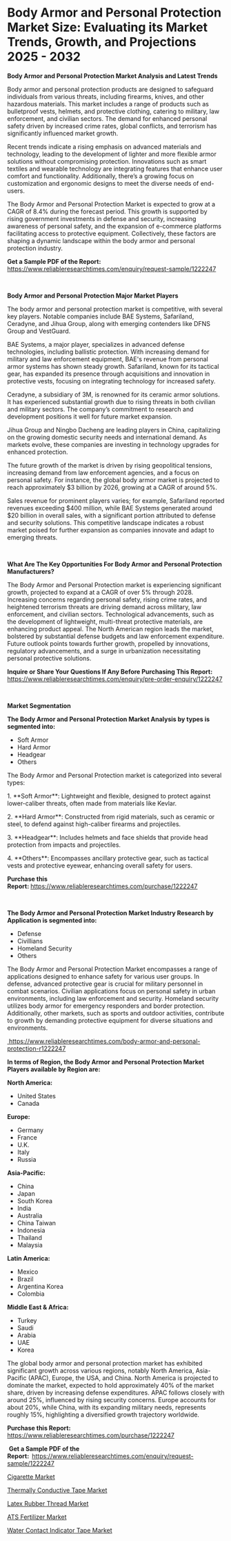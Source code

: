 <p><h1>Body Armor and Personal Protection Market Size: Evaluating its Market Trends, Growth, and Projections 2025 - 2032</h1></p><p><strong>Body Armor and Personal Protection Market Analysis and Latest Trends</strong></p>
<p><p>Body armor and personal protection products are designed to safeguard individuals from various threats, including firearms, knives, and other hazardous materials. This market includes a range of products such as bulletproof vests, helmets, and protective clothing, catering to military, law enforcement, and civilian sectors. The demand for enhanced personal safety driven by increased crime rates, global conflicts, and terrorism has significantly influenced market growth.</p><p>Recent trends indicate a rising emphasis on advanced materials and technology, leading to the development of lighter and more flexible armor solutions without compromising protection. Innovations such as smart textiles and wearable technology are integrating features that enhance user comfort and functionality. Additionally, there’s a growing focus on customization and ergonomic designs to meet the diverse needs of end-users.</p><p>The Body Armor and Personal Protection Market is expected to grow at a CAGR of 8.4% during the forecast period. This growth is supported by rising government investments in defense and security, increasing awareness of personal safety, and the expansion of e-commerce platforms facilitating access to protective equipment. Collectively, these factors are shaping a dynamic landscape within the body armor and personal protection industry.</p></p>
<p><strong>Get a Sample PDF of the Report:&nbsp;</strong> <a href="https://www.reliableresearchtimes.com/enquiry/request-sample/1222247?utm_campaign=2240&utm_medium=2&utm_source=Github&utm_content=ia&utm_term=10022025&utm_id=body-armor-and-personal-protection">https://www.reliableresearchtimes.com/enquiry/request-sample/1222247</a></p>
<p>&nbsp;</p>
<p><strong>Body Armor and Personal Protection Major Market Players</strong></p>
<p><p>The body armor and personal protection market is competitive, with several key players. Notable companies include BAE Systems, Safariland, Ceradyne, and Jihua Group, along with emerging contenders like DFNS Group and VestGuard.</p><p>BAE Systems, a major player, specializes in advanced defense technologies, including ballistic protection. With increasing demand for military and law enforcement equipment, BAE's revenue from personal armor systems has shown steady growth. Safariland, known for its tactical gear, has expanded its presence through acquisitions and innovation in protective vests, focusing on integrating technology for increased safety.</p><p>Ceradyne, a subsidiary of 3M, is renowned for its ceramic armor solutions. It has experienced substantial growth due to rising threats in both civilian and military sectors. The company’s commitment to research and development positions it well for future market expansion.</p><p>Jihua Group and Ningbo Dacheng are leading players in China, capitalizing on the growing domestic security needs and international demand. As markets evolve, these companies are investing in technology upgrades for enhanced protection.</p><p>The future growth of the market is driven by rising geopolitical tensions, increasing demand from law enforcement agencies, and a focus on personal safety. For instance, the global body armor market is projected to reach approximately $3 billion by 2026, growing at a CAGR of around 5%.</p><p>Sales revenue for prominent players varies; for example, Safariland reported revenues exceeding $400 million, while BAE Systems generated around $20 billion in overall sales, with a significant portion attributed to defense and security solutions. This competitive landscape indicates a robust market poised for further expansion as companies innovate and adapt to emerging threats.</p></p>
<p>&nbsp;</p>
<p><strong>What Are The Key Opportunities For Body Armor and Personal Protection Manufacturers?</strong></p>
<p><p>The Body Armor and Personal Protection market is experiencing significant growth, projected to expand at a CAGR of over 5% through 2028. Increasing concerns regarding personal safety, rising crime rates, and heightened terrorism threats are driving demand across military, law enforcement, and civilian sectors. Technological advancements, such as the development of lightweight, multi-threat protective materials, are enhancing product appeal. The North American region leads the market, bolstered by substantial defense budgets and law enforcement expenditure. Future outlook points towards further growth, propelled by innovations, regulatory advancements, and a surge in urbanization necessitating personal protective solutions.</p></p>
<p><strong>Inquire or Share Your Questions If Any Before Purchasing This Report:</strong> <a href="https://www.reliableresearchtimes.com/enquiry/pre-order-enquiry/1222247?utm_campaign=2240&utm_medium=2&utm_source=Github&utm_content=ia&utm_term=10022025&utm_id=body-armor-and-personal-protection">https://www.reliableresearchtimes.com/enquiry/pre-order-enquiry/1222247</a></p>
<p>&nbsp;</p>
<p><strong>Market Segmentation</strong></p>
<p><strong>The Body Armor and Personal Protection Market Analysis by types is segmented into:</strong></p>
<p><ul><li>Soft Armor</li><li>Hard Armor</li><li>Headgear</li><li>Others</li></ul></p>
<p><p>The Body Armor and Personal Protection market is categorized into several types: </p><p>1. **Soft Armor**: Lightweight and flexible, designed to protect against lower-caliber threats, often made from materials like Kevlar. </p><p>2. **Hard Armor**: Constructed from rigid materials, such as ceramic or steel, to defend against high-caliber firearms and projectiles.</p><p>3. **Headgear**: Includes helmets and face shields that provide head protection from impacts and projectiles.</p><p>4. **Others**: Encompasses ancillary protective gear, such as tactical vests and protective eyewear, enhancing overall safety for users.</p></p>
<p><strong>Purchase this Report:&nbsp;</strong><a href="https://www.reliableresearchtimes.com/purchase/1222247?utm_campaign=2240&utm_medium=2&utm_source=Github&utm_content=ia&utm_term=10022025&utm_id=body-armor-and-personal-protection">https://www.reliableresearchtimes.com/purchase/1222247</a></p>
<p>&nbsp;</p>
<p><strong>The Body Armor and Personal Protection Market Industry Research by Application is segmented into:</strong></p>
<p><ul><li>Defense</li><li>Civillians</li><li>Homeland Security</li><li>Others</li></ul></p>
<p><p>The Body Armor and Personal Protection Market encompasses a range of applications designed to enhance safety for various user groups. In defense, advanced protective gear is crucial for military personnel in combat scenarios. Civilian applications focus on personal safety in urban environments, including law enforcement and security. Homeland security utilizes body armor for emergency responders and border protection. Additionally, other markets, such as sports and outdoor activities, contribute to growth by demanding protective equipment for diverse situations and environments.</p></p>
<p><a href="https://www.reliableresearchtimes.com/body-armor-and-personal-protection-r1222247?utm_campaign=2240&utm_medium=2&utm_source=Github&utm_content=ia&utm_term=10022025&utm_id=body-armor-and-personal-protection">&nbsp;https://www.reliableresearchtimes.com/body-armor-and-personal-protection-r1222247</a></p>
<p><strong>In terms of Region, the Body Armor and Personal Protection Market Players available by Region are:</strong></p>
<p>
    <p> <strong> North America: </strong>
        <ul>
            <li>United States</li>
            <li>Canada</li>
        </ul>
        </p> 
    <p> <strong> Europe: </strong>
        <ul>
            <li>Germany</li>
            <li>France</li>
            <li>U.K.</li>
            <li>Italy</li>
            <li>Russia</li>
        </ul>
        </p> 
    <p> <strong> Asia-Pacific: </strong>
        <ul>
            <li>China</li>
            <li>Japan</li>
            <li>South Korea</li>
            <li>India</li>
            <li>Australia</li>
            <li>China Taiwan</li>
            <li>Indonesia</li>
            <li>Thailand</li>
            <li>Malaysia</li>
        </ul>
        </p> 
    <p> <strong> Latin America: </strong>
        <ul>
            <li>Mexico</li>
            <li>Brazil</li>
            <li>Argentina Korea</li>
            <li>Colombia</li>
        </ul>
        </p> 
    <p> <strong> Middle East & Africa: </strong>
        <ul>
            <li>Turkey</li>
            <li>Saudi</li>
            <li>Arabia</li>
            <li>UAE</li>
            <li>Korea</li>
        </ul>
    </p>
    </p>
<p><p>The global body armor and personal protection market has exhibited significant growth across various regions, notably North America, Asia-Pacific (APAC), Europe, the USA, and China. North America is projected to dominate the market, expected to hold approximately 40% of the market share, driven by increasing defense expenditures. APAC follows closely with around 25%, influenced by rising security concerns. Europe accounts for about 20%, while China, with its expanding military needs, represents roughly 15%, highlighting a diversified growth trajectory worldwide.</p></p>
<p><strong>Purchase this Report: </strong><a href="https://www.reliableresearchtimes.com/purchase/1222247?utm_campaign=2240&utm_medium=2&utm_source=Github&utm_content=ia&utm_term=10022025&utm_id=body-armor-and-personal-protection">https://www.reliableresearchtimes.com/purchase/1222247</a></p>
<p>&nbsp;<strong>Get a Sample PDF of the Report:&nbsp;&nbsp;</strong><a href="https://www.reliableresearchtimes.com/enquiry/request-sample/1222247?utm_campaign=2240&utm_medium=2&utm_source=Github&utm_content=ia&utm_term=10022025&utm_id=body-armor-and-personal-protection">https://www.reliableresearchtimes.com/enquiry/request-sample/1222247</a></p>
<p><strong></strong></p>
<p><p><a href="https://github.com/stillsfloria19981/Market-Research-Report-List-1/blob/main/cigarette-market.md?utm_campaign=2240&utm_medium=2&utm_source=Github&utm_content=ia&utm_term=10022025&utm_id=body-armor-and-personal-protection">Cigarette Market</a></p><p><a href="https://www.linkedin.com/pulse/thermally-conductive-tape-market-report-company-profiles-27z1e?utm_campaign=2240&utm_medium=2&utm_source=Github&utm_content=ia&utm_term=10022025&utm_id=body-armor-and-personal-protection">Thermally Conductive Tape Market</a></p><p><a href="https://www.linkedin.com/pulse/latex-rubber-thread-market-insight-financial-status-size-revenue-uyvoe?utm_campaign=2240&utm_medium=2&utm_source=Github&utm_content=ia&utm_term=10022025&utm_id=body-armor-and-personal-protection">Latex Rubber Thread Market</a></p><p><a href="https://www.linkedin.com/pulse/evolution-ats-fertilizer-market-key-shifts-from-2025-2032-8wube?utm_campaign=2240&utm_medium=2&utm_source=Github&utm_content=ia&utm_term=10022025&utm_id=body-armor-and-personal-protection">ATS Fertilizer Market</a></p><p><a href="https://www.linkedin.com/pulse/water-contact-indicator-tape-market-innovations-trends-comprehensive-kljhe?utm_campaign=2240&utm_medium=2&utm_source=Github&utm_content=ia&utm_term=10022025&utm_id=body-armor-and-personal-protection">Water Contact Indicator Tape Market</a></p></p>